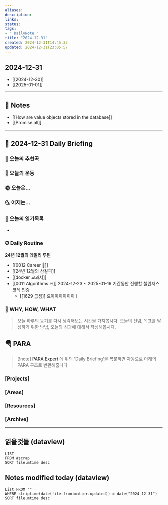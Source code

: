 ```yaml
---
aliases: 
description:
links:
status:
tags:
- " DailyNote "
title: "2024-12-31"
created: 2024-12-31T14:45:33
updated: 2024-12-31T23:05:57
---
```


## 2024-12-31

- [[2024-12-30]] 
- [[2025-01-01]]

---

## 📝 Notes

- [[How are value objects stored in the database]]
- [[Promise.all]]


---

## 📅 2024-12-31 Daily Briefing

### 🎵 오늘의 추천곡

### 🏃 오늘의 운동

### 🌞 오늘은...

### 🌜 어제는...

### 📖 오늘의 읽기목록

- 

### ⏰ Daily Routine

**24년 12월의 데일리 루틴**

- [[0012 Career 💼]]
- [[24년 12월의 상칼파]]
- [[docker 교과서]]
- [[0011 Algorithms ♾️]] 2024-12-23 ~ 2025-01-19 기간동안 진행할 챌린저스 코테 인증
	- [[1629 곱셈]] 으아아아아아아ㅏ

### 🚀 WHY, HOW, WHAT

> 오늘 하루의 동기를 다시 생각해보는 시간을 가져봅시다. 오늘의 신념, 목표를 달성하기 위한 방법, 오늘의 성과에 대해서 작성해봅시다.

##  🪂 PARA

> [!note] [PARA Expert](https://chatgpt.com/g/g-46Xrh4MXk-para-expert) 에 위의 'Daily Briefing'을 복붙하면 자동으로 아래의 PARA 구조로 변환해줍니다

### [Projects]

### [Areas]

### [Resources]

### [Archive]

---

## 읽을것들 (dataview)

```dataview
LIST
FROM #scrap
SORT file.mtime desc
```

## Notes modified today (dataview)

```dataview
List FROM "" 
WHERE striptime(date(file.frontmatter.updated)) = date("2024-12-31") 
SORT file.mtime desc
```
